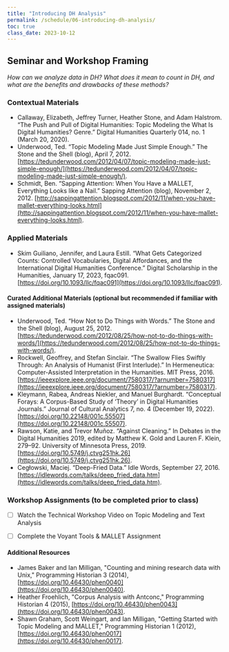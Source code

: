 ```yaml
---
title: "Introducing DH Analysis"
permalink: /schedule/06-introducing-dh-analysis/
toc: true
class_date: 2023-10-12
---
```


## Seminar and Workshop Framing 

*How can we analyze data in DH? What does it mean to count in DH, and what are the benefits and drawbacks of these methods?*

### Contextual Materials

- Callaway, Elizabeth, Jeffrey Turner, Heather Stone, and Adam Halstrom. “The Push and Pull of Digital Humanities: Topic Modeling the What Is Digital Humanities? Genre.” Digital Humanities Quarterly 014, no. 1 (March 20, 2020).
- Underwood, Ted. “Topic Modeling Made Just Simple Enough.” The Stone and the Shell (blog), April 7, 2012. [https://tedunderwood.com/2012/04/07/topic-modeling-made-just-simple-enough/](https://tedunderwood.com/2012/04/07/topic-modeling-made-just-simple-enough/).
- Schmidt, Ben. “Sapping Attention: When You Have a MALLET, Everything Looks like a Nail.” Sapping Attention (blog), November 2, 2012. [http://sappingattention.blogspot.com/2012/11/when-you-have-mallet-everything-looks.html](http://sappingattention.blogspot.com/2012/11/when-you-have-mallet-everything-looks.html).

### Applied Materials

- Skim Guiliano, Jennifer, and Laura Estill. “What Gets Categorized Counts: Controlled Vocabularies, Digital Affordances, and the International Digital Humanities Conference.” Digital Scholarship in the Humanities, January 17, 2023, fqac091. [https://doi.org/10.1093/llc/fqac091](https://doi.org/10.1093/llc/fqac091).

#### Curated Additional Materials (optional but recommended if familiar with assigned materials)

- Underwood, Ted. “How Not to Do Things with Words.” The Stone and the Shell (blog), August 25, 2012. [https://tedunderwood.com/2012/08/25/how-not-to-do-things-with-words/](https://tedunderwood.com/2012/08/25/how-not-to-do-things-with-words/).
- Rockwell, Geoffrey, and Stefan Sinclair. “The Swallow Flies Swiftly Through: An Analysis of Humanist (First Interlude).” In Hermeneutica: Computer-Assisted Interpretation in the Humanities. MIT Press, 2016. [https://ieeexplore.ieee.org/document/7580317/?arnumber=7580317](https://ieeexplore.ieee.org/document/7580317/?arnumber=7580317).
- Kleymann, Rabea, Andreas Niekler, and Manuel Burghardt. “Conceptual Forays: A Corpus-Based Study of ‘Theory’ in Digital Humanities Journals.” Journal of Cultural Analytics 7, no. 4 (December 19, 2022). [https://doi.org/10.22148/001c.55507](https://doi.org/10.22148/001c.55507).
- Rawson, Katie, and Trevor Muñoz. “Against Cleaning.” In Debates in the Digital Humanities 2019, edited by Matthew K. Gold and Lauren F. Klein, 279–92. University of Minnesota Press, 2019. [https://doi.org/10.5749/j.ctvg251hk.26](https://doi.org/10.5749/j.ctvg251hk.26).
- Cegłowski, Maciej. “Deep-Fried Data.” Idle Words, September 27, 2016. [https://idlewords.com/talks/deep_fried_data.htm](https://idlewords.com/talks/deep_fried_data.htm).

### Workshop Assignments (to be completed prior to class)

- [ ] Watch the Technical Workshop Video on Topic Modeling and Text Analysis
- [ ] Complete the Voyant Tools & MALLET Assignment


#### Additional Resources

- James Baker and Ian Milligan, "Counting and mining research data with Unix," Programming Historian 3 (2014), [https://doi.org/10.46430/phen0040](https://doi.org/10.46430/phen0040).
- Heather Froehlich, "Corpus Analysis with Antconc," Programming Historian 4 (2015), [https://doi.org/10.46430/phen0043](https://doi.org/10.46430/phen0043).
- Shawn Graham, Scott Weingart, and Ian Milligan, "Getting Started with Topic Modeling and MALLET," Programming Historian 1 (2012), [https://doi.org/10.46430/phen0017](https://doi.org/10.46430/phen0017).



